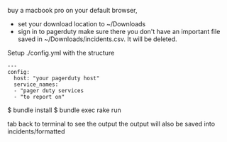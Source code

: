 buy a macbook pro
on your default browser, 
- set your download location to ~/Downloads
- sign in to pagerduty
make sure there you don't have an important file saved in ~/Downloads/incidents.csv.  It will be
deleted.

Setup ./config.yml with the structure

```
---
config:
  host: "your pagerduty host"
  service_names:
  - "pager duty services
  - "to report on"
```

$ bundle install
$ bundle exec rake run

tab back to terminal to see the output
the output will also be saved into incidents/formatted

